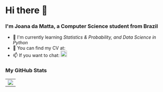 # Hi there 👋
### I'm Joana da Matta, a Computer Science student from Brazil

- 🌱 I'm currently learning _Statistics & Probability, and Data Science in Python_
- 💫 You can find my CV at: 
- 📫 If you want to chat: <a href="https://www.linkedin.com/in/joanadamatta02/"><img src="https://www.vectorlogo.zone/logos/linkedin/linkedin-icon.svg" width="20" height="20"/></a>

### My GitHub Stats

<table>
    <tr>
        <td>
            <img src="https://github-readme-stats.vercel.app/api?username=jodamatta&count_private=true&show_icons=true&theme=tokyonight"/>
        </td>
    </tr>
</table>
<!--
**jodamatta/jodamatta** is a ✨ _special_ ✨ repository because its `README.md` (this file) appears on your GitHub profile.

Here are some ideas to get you started:

- 🔭 I’m currently working on ...
- 🌱 I’m currently learning ...
- 👯 I’m looking to collaborate on ...
- 🤔 I’m looking for help with ...
- 💬 Ask me about ...
- 📫 How to reach me: ...
- 😄 Pronouns: ...
- ⚡ Fun fact: ...
-->
